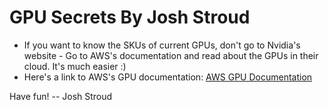 # GPU Secrets By Josh Stroud

- If you want to know the SKUs of current GPUs,  don't go to Nvidia's website - Go to AWS's documentation and read about the GPUs in their cloud. It's much easier :)
- Here's a link to AWS's GPU documentation: [AWS GPU Documentation](https://docs.aws.amazon.com/dlami/latest/devguide/gpu.html)

Have fun! -- Josh Stroud
